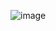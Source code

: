 
![image](https://user-images.githubusercontent.com/73687978/227783125-176b5967-2ed5-4734-bf39-a39563c53ff5.png)
